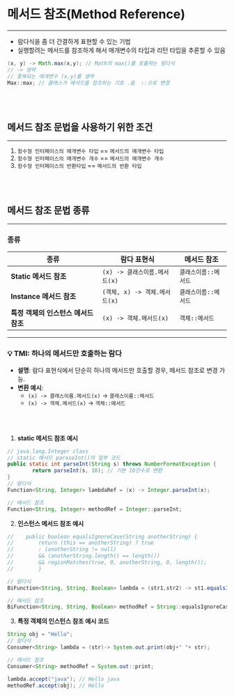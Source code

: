 # **메서드 참조(Method Reference)**

---
* 람다식을 좀 더 간결하게 표현할 수 있는 기법
* 실행할려는 메서드를 참조하게 해서 매개변수의 타입과 리턴 타입을 추론할 수 있음

```java
(x, y) -> Math.max(x,y); // Math의 max()를 호출하는 람다식
// -> 생략 
// 중복되는 매개변수 (x,y)를 생략
Max::max; // 클래스가 메서드를 참조하는 기호 .을  ::으로 변경
```

<br></br>

## **메서드 참조 문법을 사용하기 위한 조건**

---
1. `함수형 인터페이스의 매개변수 타입` == `메서드의 매개변수 타입`
2. `함수형 인터페이스의 매개변수 개수` == `메서드의 매개변수 개수`
3. `함수형 인터페이스의 반환타입` == `메서드의 반환 타입`

<br></br>

## **메서드 참조 문법 종류**

---


### 종류
| **종류**                     | **람다 표현식**                          | **메서드 참조**                                                                                              |
|-------------------------------|-------------------------------------------|-----------------------------|
| **Static 메서드 참조**        | `(x) -> 클래스이름.메서드(x)`            | `클래스이름::메서드`       |                               
| **Instance 메서드 참조**      | `(객체, x) -> 객체.메서드(x)`            | `클래스이름::메서드`       |
| **특정 객체의 인스턴스 메서드 참조** | `(x) -> 객체.메서드(x)`                 | `객체::메서드`             |                                           

---
### 💡 **TMI: 하나의 메서드만 호출하는 람다**
- **설명**: 람다 표현식에서 단순히 하나의 메서드만 호출할 경우, 메서드 참조로 변경 가능.
- **변환 예시**:
  - `(x) -> 클래스이름.메서드(x)` → `클래스이름::메서드`
  - `(x) -> 객체.메서드(x)` → `객체::메서드`

<br></br>

1. **static 메서드 참조 예시**
```java
// java.lang.Integer class
// static 메서드 paraseInt()의 일부 코드
public static int parseInt(String s) throws NumberFormatException {
        return parseInt(s, 10); // 기본 10진수로 변환
}
// 람다식
Function<String, Integer> lambdaRef = (x) -> Integer.parseInt(x);

// 메서드 참조
Function<String, Integer> methodRef = Integer::parseInt;
```

2. **인스턴스 메서드 참조 예시**
```java
//    public boolean equalsIgnoreCase(String anotherString) {
//        return (this == anotherString) ? true
//        : (anotherString != null)
//        && (anotherString.length() == length())
//        && regionMatches(true, 0, anotherString, 0, length());
//        }

// 람다식
BiFunction<String, String, Boolean> lambda = (str1,str2) -> st1.equalsIgnoreCase(str2);

// 메서드 참조
BiFunction<String, String, Boolean> methodRef = String::equalsIgnoreCase;
```
3. **특정 객체의 인스턴스 참조 예시 코드**
```java
String obj = "Hello";
// 람다식
Consumer<String> lambda = (str)-> System.out.print(obj+" "+ str);

// 메서드 참조
Consumer<String> methodRef = System.out::print;

lambda.accept("java"); // Hello java
methodRef.accept(obj); // Hello
```

